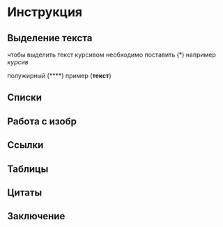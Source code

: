 # Инструкция

## Выделение текста

чтобы выделить текст курсивом необходимо поставить (*) например *курсив*

полужирный (****) пример (**текст**)

## Списки

## Работа с изобр

## Ссылки

## Таблицы

## Цитаты

## Заключение